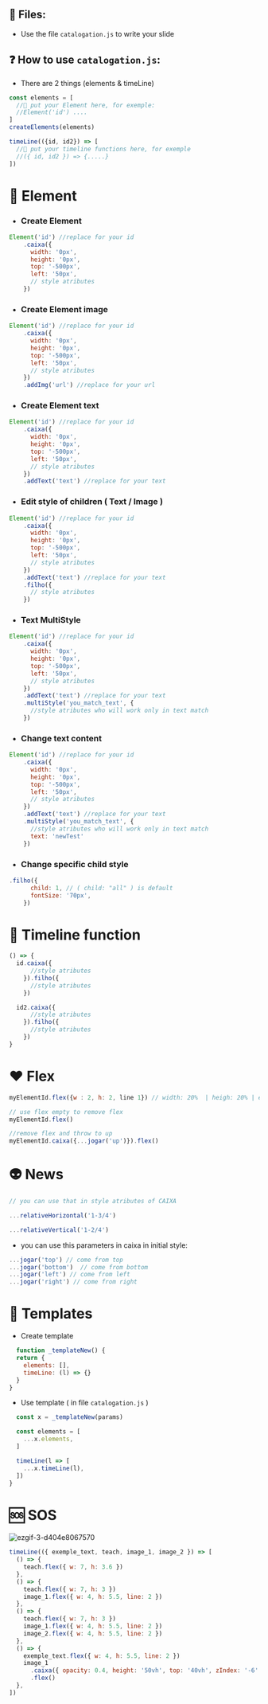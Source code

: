 ## 📁 Files:
- Use the file `catalogation.js` to write your slide

## ❓ How to use `catalogation.js`:

- There are 2 things (elements & timeLine)

```javascript
const elements = [
  //🦃 put your Element here, for exemple:
  //Element('id') ....
]
createElements(elements)

timeLine(({id, id2}) => [
  //🦘 put your timeline functions here, for exemple
  //({ id, id2 }) => {.....}
])
```

# 🦃 Element

- ### Create Element 

```javascript
Element('id') //replace for your id
    .caixa({ 
      width: '0px',
      height: '0px',
      top: '-500px',
      left: '50px',
      // style atributes 
    })
```
- ### Create Element **image**
```javascript
Element('id') //replace for your id
    .caixa({ 
      width: '0px',
      height: '0px',
      top: '-500px',
      left: '50px',
      // style atributes 
    })
    .addImg('url') //replace for your url
```

- ### Create Element **text**
```javascript
Element('id') //replace for your id
    .caixa({ 
      width: '0px',
      height: '0px',
      top: '-500px',
      left: '50px',
      // style atributes 
    })
    .addText('text') //replace for your text
```

- ### Edit style of children ( **Text** / **Image** )
```javascript
Element('id') //replace for your id
    .caixa({ 
      width: '0px',
      height: '0px',
      top: '-500px',
      left: '50px',
      // style atributes 
    })
    .addText('text') //replace for your text
    .filho({
      // style atributes 
    })
```

- ### Text MultiStyle
```javascript
Element('id') //replace for your id
    .caixa({ 
      width: '0px',
      height: '0px',
      top: '-500px',
      left: '50px',
      // style atributes 
    })
    .addText('text') //replace for your text
    .multiStyle('you_match_text', {
      //style atributes who will work only in text match
    })
```

- ### Change text content
```javascript
Element('id') //replace for your id
    .caixa({ 
      width: '0px',
      height: '0px',
      top: '-500px',
      left: '50px',
      // style atributes 
    })
    .addText('text') //replace for your text
    .multiStyle('you_match_text', {
      //style atributes who will work only in text match
      text: 'newTest'
    })
```
- ### Change specific child style
```javascript
.filho({
      child: 1, // ( child: "all" ) is default
      fontSize: '70px',
    })
```
# 🦘 Timeline function
```javascript
() => {
  id.caixa({
      //style atributes
    }).filho({
      //style atributes
    })

  id2.caixa({
      //style atributes
    }).filho({
      //style atributes
    })
}
```
# ❤ Flex
```javascript
myElementId.flex({w : 2, h: 2, line 1}) // width: 20%  | heigh: 20% | especifique line 1

// use flex empty to remove flex
myElementId.flex()

//remove flex and throw to up
myElementId.caixa({...jogar('up')}).flex()
```


# 👽 News
```javascript
// you can use that in style atributes of CAIXA

...relativeHorizontal('1-3/4')

...relativeVertical('1-2/4')
```
- you can use this parameters in caixa in initial style:

```javascript
...jogar('top') // come from top
...jogar('bottom')  // come from bottom
...jogar('left') // come from left
...jogar('right') // come from right
```

# 💌 Templates

- Create template
```javascript
  function _templateNew() {
  return {
    elements: [],
    timeLine: (l) => {}
  }
}
```

- Use template ( in file `catalogation.js` )
```javascript
  const x = _templateNew(params)

  const elements = [
    ...x.elements,
  ]

  timeLine(l => [
    ...x.timeLine(l),
  ])
}
```

# 🆘 SOS

![ezgif-3-d404e8067570](https://user-images.githubusercontent.com/54248474/145738392-54073c1a-301e-4d39-8839-68c2e10e4b0a.gif)
```javascript
timeLine(({ exemple_text, teach, image_1, image_2 }) => [
  () => {
    teach.flex({ w: 7, h: 3.6 })
  },
  () => {
    teach.flex({ w: 7, h: 3 })
    image_1.flex({ w: 4, h: 5.5, line: 2 })
  },
  () => {
    teach.flex({ w: 7, h: 3 })
    image_1.flex({ w: 4, h: 5.5, line: 2 })
    image_2.flex({ w: 4, h: 5.5, line: 2 })
  },
  () => {
    exemple_text.flex({ w: 4, h: 5.5, line: 2 })
    image_1
      .caixa({ opacity: 0.4, height: '50vh', top: '40vh', zIndex: '-6' })
      .flex()
  },
])
```

